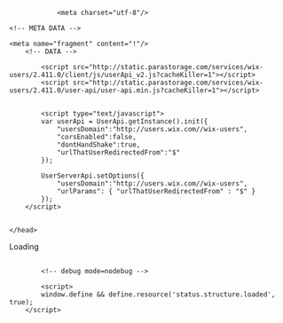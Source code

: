 
<!DOCTYPE html>
<html>
<head>
    <meta http-equiv="X-UA-Compatible" content="IE=Edge"/>

                <meta charset="utf-8"/>
<meta id="wixMobileViewport" name="viewport" content="minimum-scale=0.25, maximum-scale=1.2"/>


    

    
<script type="text/javascript">(window.NREUM||(NREUM={})).loader_config={xpid:"VgUDU15ACQoGV1NUDg=="};window.NREUM||(NREUM={}),__nr_require=function(t,e,n){function r(n){if(!e[n]){var o=e[n]={exports:{}};t[n][0].call(o.exports,function(e){var o=t[n][1][e];return r(o?o:e)},o,o.exports)}return e[n].exports}if("function"==typeof __nr_require)return __nr_require;for(var o=0;o<n.length;o++)r(n[o]);return r}({1:[function(t,e){function n(t,e,n){n||(n={});for(var r=o[t],a=r&&r.length||0,s=n[i]||(n[i]={}),u=0;a>u;u++)r[u].apply(s,e);return s}function r(t,e){var n=o[t]||(o[t]=[]);n.push(e)}var o={},i="nr@context";e.exports={on:r,emit:n}},{}],2:[function(t){function e(t,e,n,i,s){return u?u-=1:r("err",[s||new UncaughtException(t,e,n)]),"function"==typeof a?a.apply(this,o(arguments)):!1}function UncaughtException(t,e,n){this.message=t||"Uncaught error with no additional information",this.sourceURL=e,this.line=n}function n(t){r("err",[t,(new Date).getTime()])}var r=t("handle"),o=t(6),i=t(5),a=window.onerror,s=!1,u=0;t("loader").features.push("err"),window.onerror=e,NREUM.noticeError=n;try{throw new Error}catch(d){"stack"in d&&(t(1),t(2),"addEventListener"in window&&t(3),window.XMLHttpRequest&&XMLHttpRequest.prototype&&XMLHttpRequest.prototype.addEventListener&&t(4),s=!0)}i.on("fn-start",function(){s&&(u+=1)}),i.on("fn-err",function(t,e,r){s&&(this.thrown=!0,n(r))}),i.on("fn-end",function(){s&&!this.thrown&&u>0&&(u-=1)}),i.on("internal-error",function(t){r("ierr",[t,(new Date).getTime(),!0])})},{1:5,2:4,3:3,4:6,5:1,6:14,handle:"D5DuLP",loader:"G9z0Bl"}],3:[function(t){function e(t){r.inPlace(t,["addEventListener","removeEventListener"],"-",n)}function n(t){return t[1]}var r=t(1),o=(t(3),t(2));if(e(window),"getPrototypeOf"in Object){for(var i=document;i&&!i.hasOwnProperty("addEventListener");)i=Object.getPrototypeOf(i);i&&e(i);for(var a=XMLHttpRequest.prototype;a&&!a.hasOwnProperty("addEventListener");)a=Object.getPrototypeOf(a);a&&e(a)}else XMLHttpRequest.prototype.hasOwnProperty("addEventListener")&&e(XMLHttpRequest.prototype);o.on("addEventListener-start",function(t){if(t[1]){var e=t[1];"function"==typeof e?this.wrapped=e["nr@wrapped"]?t[1]=e["nr@wrapped"]:e["nr@wrapped"]=t[1]=r(e,"fn-"):"function"==typeof e.handleEvent&&r.inPlace(e,["handleEvent"],"fn-")}}),o.on("removeEventListener-start",function(t){var e=this.wrapped;e&&(t[1]=e)})},{1:15,2:1,3:14}],4:[function(t){var e=(t(3),t(1)),n=t(2);e.inPlace(window,["requestAnimationFrame","mozRequestAnimationFrame","webkitRequestAnimationFrame","msRequestAnimationFrame"],"raf-"),n.on("raf-start",function(t){t[0]=e(t[0],"fn-")})},{1:15,2:1,3:14}],5:[function(t){function e(t){var e=t[0];"string"==typeof e&&(e=new Function(e)),t[0]=n(e,"fn-")}var n=(t(3),t(1)),r=t(2);n.inPlace(window,["setTimeout","setInterval","setImmediate"],"setTimer-"),r.on("setTimer-start",e)},{1:15,2:1,3:14}],6:[function(t){function e(){o.inPlace(this,s,"fn-")}function n(t,e){o.inPlace(e,["onreadystatechange"],"fn-")}function r(t,e){return e}var o=t(1),i=t(2),a=window.XMLHttpRequest,s=["onload","onerror","onabort","onloadstart","onloadend","onprogress","ontimeout"];window.XMLHttpRequest=function(t){var n=new a(t);try{i.emit("new-xhr",[],n),o.inPlace(n,["addEventListener","removeEventListener"],"-",function(t,e){return e}),n.addEventListener("readystatechange",e,!1)}catch(r){try{i.emit("internal-error",r)}catch(s){}}return n},window.XMLHttpRequest.prototype=a.prototype,o.inPlace(XMLHttpRequest.prototype,["open","send"],"-xhr-",r),i.on("send-xhr-start",n),i.on("open-xhr-start",n)},{1:15,2:1}],7:[function(t){function e(){function e(t){if("string"==typeof t&&t.length)return t.length;if("object"!=typeof t)return void 0;if("undefined"!=typeof ArrayBuffer&&t instanceof ArrayBuffer&&t.byteLength)return t.byteLength;if("undefined"!=typeof Blob&&t instanceof Blob&&t.size)return t.size;if("undefined"!=typeof FormData&&t instanceof FormData)return void 0;try{return JSON.stringify(t).length}catch(e){return void 0}}function n(t){var n=this.params,r=this.metrics;if(!this.ended){this.ended=!0;for(var i=0;u>i;i++)t.removeEventListener(s[i],this.listener,!1);if(!n.aborted){if(r.duration=(new Date).getTime()-this.startTime,4===t.readyState){n.status=t.status;var a=t.responseType,d="arraybuffer"===a||"blob"===a||"json"===a?t.response:t.responseText,f=e(d);if(f&&(r.rxSize=f),this.sameOrigin){var c=t.getResponseHeader("X-NewRelic-App-Data");c&&(n.cat=c.split(", ").pop())}}else n.status=0;r.cbTime=this.cbTime,o("xhr",[n,r])}}}function r(t,e){var n=i(e),r=t.params;r.host=n.hostname+":"+n.port,r.pathname=n.pathname,t.sameOrigin=n.sameOrigin}t("loader").features.push("xhr");var o=t("handle"),i=t(1),a=t(5),s=["load","error","abort","timeout"],u=s.length,d=t(2);t(3),t(4),a.on("new-xhr",function(){this.totalCbs=0,this.called=0,this.cbTime=0,this.end=n,this.ended=!1,this.xhrGuids={}}),a.on("open-xhr-start",function(t){this.params={method:t[0]},r(this,t[1]),this.metrics={}}),a.on("open-xhr-end",function(t,e){"loader_config"in NREUM&&"xpid"in NREUM.loader_config&&this.sameOrigin&&e.setRequestHeader("X-NewRelic-ID",NREUM.loader_config.xpid)}),a.on("send-xhr-start",function(t,n){var r=this.metrics,o=t[0],i=this;if(r&&o){var d=e(o);d&&(r.txSize=d)}this.startTime=(new Date).getTime(),this.listener=function(t){try{"abort"===t.type&&(i.params.aborted=!0),("load"!==t.type||i.called===i.totalCbs&&(i.onloadCalled||"function"!=typeof n.onload))&&i.end(n)}catch(e){try{a.emit("internal-error",e)}catch(r){}}};for(var f=0;u>f;f++)n.addEventListener(s[f],this.listener,!1)}),a.on("xhr-cb-time",function(t,e,n){this.cbTime+=t,e?this.onloadCalled=!0:this.called+=1,this.called!==this.totalCbs||!this.onloadCalled&&"function"==typeof n.onload||this.end(n)}),a.on("xhr-load-added",function(t,e){var n=""+d(t)+!!e;this.xhrGuids&&!this.xhrGuids[n]&&(this.xhrGuids[n]=!0,this.totalCbs+=1)}),a.on("xhr-load-removed",function(t,e){var n=""+d(t)+!!e;this.xhrGuids&&this.xhrGuids[n]&&(delete this.xhrGuids[n],this.totalCbs-=1)}),a.on("addEventListener-end",function(t,e){e instanceof XMLHttpRequest&&"load"===t[0]&&a.emit("xhr-load-added",[t[1],t[2]],e)}),a.on("removeEventListener-end",function(t,e){e instanceof XMLHttpRequest&&"load"===t[0]&&a.emit("xhr-load-removed",[t[1],t[2]],e)}),a.on("fn-start",function(t,e,n){e instanceof XMLHttpRequest&&("onload"===n&&(this.onload=!0),("load"===(t[0]&&t[0].type)||this.onload)&&(this.xhrCbStart=(new Date).getTime()))}),a.on("fn-end",function(t,e){this.xhrCbStart&&a.emit("xhr-cb-time",[(new Date).getTime()-this.xhrCbStart,this.onload,e],e)})}window.XMLHttpRequest&&XMLHttpRequest.prototype&&XMLHttpRequest.prototype.addEventListener&&!/CriOS/.test(navigator.userAgent)&&e()},{1:8,2:11,3:3,4:6,5:1,handle:"D5DuLP",loader:"G9z0Bl"}],8:[function(t,e){e.exports=function(t){var e=document.createElement("a"),n=window.location,r={};e.href=t,r.port=e.port;var o=e.href.split("://");return!r.port&&o[1]&&(r.port=o[1].split("/")[0].split(":")[1]),r.port&&"0"!==r.port||(r.port="https"===o[0]?"443":"80"),r.hostname=e.hostname||n.hostname,r.pathname=e.pathname,"/"!==r.pathname.charAt(0)&&(r.pathname="/"+r.pathname),r.sameOrigin=!e.hostname||e.hostname===document.domain&&e.port===n.port&&e.protocol===n.protocol,r}},{}],handle:[function(t,e){e.exports=t("D5DuLP")},{}],D5DuLP:[function(t,e){function n(t,e){var n=r[t];return n?n.apply(this,e):(o[t]||(o[t]=[]),void o[t].push(e))}var r={},o={};e.exports=n,n.queues=o,n.handlers=r},{}],11:[function(t,e){function n(t){if(!t||"object"!=typeof t&&"function"!=typeof t)return-1;if(t===window)return 0;if(o.call(t,"__nr"))return t.__nr;try{return Object.defineProperty(t,"__nr",{value:r,writable:!0,enumerable:!1}),r}catch(e){return t.__nr=r,r}finally{r+=1}}var r=1,o=Object.prototype.hasOwnProperty;e.exports=n},{}],loader:[function(t,e){e.exports=t("G9z0Bl")},{}],G9z0Bl:[function(t,e){function n(){var t=p.info=NREUM.info;if(t&&t.agent&&t.licenseKey&&t.applicationID&&u&&u.body){p.proto="https"===c.split(":")[0]||t.sslForHttp?"https://":"http://",a("mark",["onload",i()]);var e=u.createElement("script");e.src=p.proto+t.agent,u.body.appendChild(e)}}function r(){"complete"===u.readyState&&o()}function o(){a("mark",["domContent",i()])}function i(){return(new Date).getTime()}var a=t("handle"),s=window,u=s.document,d="addEventListener",f="attachEvent",c=(""+location).split("?")[0],p=e.exports={offset:i(),origin:c,features:[]};u[d]?(u[d]("DOMContentLoaded",o,!1),s[d]("load",n,!1)):(u[f]("onreadystatechange",r),s[f]("onload",n)),a("mark",["firstbyte",i()])},{handle:"D5DuLP"}],14:[function(t,e){function n(t,e,n){e||(e=0),"undefined"==typeof n&&(n=t?t.length:0);for(var r=-1,o=n-e||0,i=Array(0>o?0:o);++r<o;)i[r]=t[e+r];return i}e.exports=n},{}],15:[function(t,e){function n(t,e,r,s){function nrWrapper(){try{var n,a=u(arguments),d=this,f=r&&r(a,d)||{}}catch(c){i([c,"",[a,d,s],f])}o(e+"start",[a,d,s],f);try{return n=t.apply(d,a)}catch(p){throw o(e+"err",[a,d,p],f),p}finally{o(e+"end",[a,d,n],f)}}return a(t)?t:(e||(e=""),nrWrapper[n.flag]=!0,nrWrapper)}function r(t,e,r,o){r||(r="");var i,s,u,d="-"===r.charAt(0);for(u=0;u<e.length;u++)s=e[u],i=t[s],a(i)||(t[s]=n(i,d?s+r:r,o,s,t))}function o(t,e,n){try{s.emit(t,e,n)}catch(r){i([r,t,e,n])}}function i(t){try{s.emit("internal-error",t)}catch(e){}}function a(t){return!(t&&"function"==typeof t&&t.apply&&!t[n.flag])}var s=t(1),u=t(2);e.exports=n,n.inPlace=r,n.flag="nr@wrapper"},{1:1,2:14}]},{},["G9z0Bl",2,7]);</script>

    <!-- META DATA -->
<script type="text/javascript">
    var rendererModel = {"debugMode":"nodebug","previewMode":false,"serviceMappings":{"1":{"idInMetaSite":1,"idInApp":"b81a5c19-3c71-4506-9da3-436e74a4408e","applicationType":"HtmlWeb"}},"metaSiteId":"c5890539-02b1-4f18-b97e-e43b3e67489b","premiumFeatures":[],"siteId":"b81a5c19-3c71-4506-9da3-436e74a4408e","userId":"9dccd315-3ed4-4a2e-8bc5-a51284bbfdc2","published":true,"revision":46,"applicationType":"HtmlWeb","documentType":"UGC","siteTitleSEO":"misfit-redo","clientSpecMap":{"14":{"type":"sitemembers","applicationId":14,"collectionType":"Open","smcollectionId":"d60ade3f-c6a8-4382-b9b0-64bf07790d1a","smtoken":"cac6eb69b5fb150991d969415a38500c5cc5e38f08d6b71b89d06e7c68dd07b972e27bc6d70eb380de766ff3c5ae8b165da73126340ec2e4486da1b45f18ea8fae78072f6f6b48399de5f7fee08473675de8162b53569f0f23795292a3cf3a6d"},"1":{"type":"wixapps","applicationId":1,"appDefinitionId":"e4c4a4fb-673d-493a-9ef1-661fa3823ad7","datastoreId":"138cde21-d122-9435-c145-18b9d31dad24","packageName":"menu","state":"Initialized","widgets":{"1660c5f3-b183-4e6c-a873-5d6bbd918224":{"widgetId":"1660c5f3-b183-4e6c-a873-5d6bbd918224","defaultHeight":100,"defaultWidth":400}}},"2":{"type":"ecommerce","applicationId":2,"appDefinitionId":"55a88716-958a-4b91-b666-6c1118abdee4","magentoStoreId":"46789301","packageName":"ecommerce","widgets":{"30b4a102-7649-47d9-a60b-bfd89dcca135":{"widgetId":"30b4a102-7649-47d9-a60b-bfd89dcca135","defaultHeight":585,"defaultWidth":960},"adbeffec-c7df-4908-acd0-cdd23155a817":{"widgetId":"adbeffec-c7df-4908-acd0-cdd23155a817","defaultHeight":150,"defaultWidth":500},"f72a3898-8520-4b60-8cd6-24e4e20d483d":{"widgetId":"f72a3898-8520-4b60-8cd6-24e4e20d483d","defaultHeight":600,"defaultWidth":840},"c029b3fd-e8e4-44f1-b1f0-1f83e437d45c":{"widgetId":"c029b3fd-e8e4-44f1-b1f0-1f83e437d45c","defaultHeight":50,"defaultWidth":200},"cd54a28f-e3c9-4522-91c4-15e6dd5bc514":{"widgetId":"cd54a28f-e3c9-4522-91c4-15e6dd5bc514","defaultHeight":50,"defaultWidth":200},"c614fb79-dbec-4ac7-b9b0-419669fadecc":{"widgetId":"c614fb79-dbec-4ac7-b9b0-419669fadecc","defaultHeight":50,"defaultWidth":200},"5fca0e8b-a33c-4c18-b8eb-da50d7f31e4a":{"widgetId":"5fca0e8b-a33c-4c18-b8eb-da50d7f31e4a","defaultHeight":150,"defaultWidth":800},"ae674d74-b30b-47c3-aba0-0bd220e25a69":{"widgetId":"ae674d74-b30b-47c3-aba0-0bd220e25a69","defaultHeight":150,"defaultWidth":220},"fbd55289-7136-4c7d-955c-3088974c1f93":{"widgetId":"fbd55289-7136-4c7d-955c-3088974c1f93","defaultHeight":150,"defaultWidth":220}},"state":"Initialized"},"3":{"type":"appbuilder","applicationId":3,"appDefinitionId":"3d590cbc-4907-4cc4-b0b1-ddf2c5edf297","instanceId":"138cde21-e555-9cfc-e5f9-16d74904ca5d","state":"Initialized"}},"runningExperiments":{"mobileactionsmenu":"new","atntfixlists":"new","animationnewbehaviors":"new","redirectfeature301":"new","postlistperf":"new","sendbionpagejsontrialfail":"new","matrixgallerytransparentskin":"new","wixappsgalleries":"new","ecomgalleries":"new","newseparatetextboxskin":"new","appreporefactor":"new","redirectfeature301data":"new","editorloadperpage":"new","sitepagesvalidation":"new","nougcanalytics":"new","imagebuttonfixes":"new","headertagsvalidation":"new","fixpagescontainergap":"new","backgroundperpage":"new","removeeditboxpadding":"new","addmediagallerybi":"new","sitememberadditionaltranslations":"new","ecomfeedbackmrg":"new","workaroundsaveddeadcompskin":"new","consistentaspectratio":"new","landingpagesupport":"new","pagegroupfix":"new","textoncenterskin":"new","matrixgalleryresizeissue":"new","subscribeformskinupdates":"new","imagebuttonrotatefix":"new"},"languageCode":"en","scriptsCacheKiller":1,"siteMetaData":{"preloader":{"enabled":false},"hasMobileStructure":false,"quickActions":{"socialLinks":[],"colorScheme":"dark","configuration":{"quickActionsMenuEnabled":false,"navigationMenuEnabled":true,"phoneEnabled":false,"emailEnabled":false,"addressEnabled":false,"socialLinksEnabled":false}},"contactInfo":{"companyName":"","phone":"","fax":"","email":"","address":""}},"geo":"USA"};
    var publicModel = {"externalBaseUrl":"http://soltan34.wix.com/misfit-redo","domain":"wix.com","premiumFeatures":[],"language":"en","favicon":"","suppressTrackingCookies":false,"pageList":{"masterPage":["http://static.parastorage.com/sites/9dccd3_319abc173a636b4a5f883c218314a075_44.json.z?v=2","http://static.wixstatic.com/sites/9dccd3_319abc173a636b4a5f883c218314a075_44.json.z?v=2","http://fallback.wix.com/wix-html-editor-pages-webapp/page/9dccd3_319abc173a636b4a5f883c218314a075_44.json"],"pages":[{"pageId":"mainPage","title":"HOME","urls":["http://static.parastorage.com/sites/9dccd3_2488e6dbf20aa5909afe23de90c11fbf_46.json.z?v=2","http://static.wixstatic.com/sites/9dccd3_2488e6dbf20aa5909afe23de90c11fbf_46.json.z?v=2","http://fallback.wix.com/wix-html-editor-pages-webapp/page/9dccd3_2488e6dbf20aa5909afe23de90c11fbf_46.json"]}],"mainPageId":"mainPage"},"siteRevision":46,"timeSincePublish":18437,"adaptiveMobileOn":true};
    var serviceTopology = {"serverName":"app10.tam","cacheKillerVersion":"1","staticServerUrl":"http://static.parastorage.com/","usersScriptsRoot":"http://static.parastorage.com/services/wix-users/2.411.0","biServerUrl":"http://frog.wix.com/","userServerUrl":"http://users.wix.com/","billingServerUrl":"http://premium.wix.com/","mediaRootUrl":"http://static.wixstatic.com/","logServerUrl":"http://frog.wix.com/plebs","monitoringServerUrl":"http://TODO/","usersClientApiUrl":"https://users.wix.com/wix-users","publicStaticBaseUri":"http://static.parastorage.com/services/wix-public/1.111.0","basePublicUrl":"http://www.wix.com/","postLoginUrl":"http://www.wix.com/my-account","postSignUpUrl":"http://www.wix.com/new/account","baseDomain":"wix.com","staticMediaUrl":"http://static.wixstatic.com/media","staticAudioUrl":"http://storage.googleapis.com/static.wixstatic.com/mp3","emailServer":"http://assets.wix.com/common-services/notification/invoke","blobUrl":"http://static.parastorage.com/wix_blob","htmlEditorUrl":"http://editor.wix.com/html","siteMembersUrl":"https://users.wix.com/wix-sm","scriptsLocationMap":{"bootstrap":"http://static.parastorage.com/services/bootstrap/2.1022.2","it":"http://static.parastorage.com/services/experiments/it/1.37.0","santa-versions":"http://static.parastorage.com/services/santa-versions/1.10.0","automation":"http://static.parastorage.com/services/automation/1.23.0","ecommerce":"http://static.parastorage.com/services/ecommerce/1.174.10","wixapps":"http://static.parastorage.com/services/wixapps/2.409.4","web":"http://static.parastorage.com/services/web/2.1022.2","ut":"http://static.parastorage.com/services/experiments/ut/1.2.0","tpa":"http://static.parastorage.com/services/tpa/2.866.0","ck-editor":"http://static.parastorage.com/services/ck-editor/1.85.0","sitemembers":"http://static.parastorage.com/services/sm-js-sdk/1.31.0","hotfixes":"http://static.parastorage.com/services/experiments/hotfixes/1.12.0","langs":"http://static.parastorage.com/services/langs/2.440.0","core":"http://static.parastorage.com/services/core/2.1022.2","skins":"http://static.parastorage.com/services/skins/2.1022.2"},"developerMode":false,"userFilesUrl":"http://static.parastorage.com/","staticHTMLComponentUrl":"http://soltan34.wix.com.usrfiles.com/","secured":false,"ecommerceCheckoutUrl":"https://www.safer-checkout.com/","premiumServerUrl":"https://premium.wix.com/","appRepoUrl":"http://assets.wix.com/wix-lists-ds-webapp","digitalGoodsServerUrl":"http://dgs.wixapps.net/","staticDocsUrl":"http://media.wix.com/ugd","publicStaticsUrl":"http://static.parastorage.com/services/wix-public/1.111.0"};
    var siteHeader = {"id":"b81a5c19-3c71-4506-9da3-436e74a4408e", "userId":"9dccd315-3ed4-4a2e-8bc5-a51284bbfdc2"};
    var siteId = siteHeader.id;

    var configUrls = serviceTopology;

    var debugMode = "nodebug";
    var viewMode = (rendererModel.previewMode) ? 'preview' : 'site';

    var googleAnalytics = ""
    ;

</script>


    <meta name="fragment" content="!"/>
        <!-- DATA -->
<script type="text/javascript">
    var adData = {"topLabel":"<span class=\"smallMusa\">(Wix-Logo) </span>Create a <span class=\"smallLogo\">Wix</span> site!","topContent":"100s of templates<br />No coding needed<br /><span class=\"emphasis spacer\">Start now >></span>","footerLabel":"<div class=\"adFootBox\"><div class=\"siteBanner\" ><div class=\"siteBanner\"><div class=\"wrapper\"><div class=\"bigMusa\">(Wix Logo)</div><div class=\"txt shd\" style=\"color:#fff\">This site was created using </div> <div class=\"txt shd\"><a  href=\"http://www.wix.com?utm_campaign=vir_wixad_live\" style=\"color:#fff\"> WIX.com. </a></div> <div class=\"txt shd\" style=\"color:#fff\"> Create your own for FREE <span class=\"emphasis\"> >></span></div></div></div></div></div>","adUrl":"http://www.wix.com/lpviral/en900viral?utm_campaign=vir_wixad_live"};
    var mobileAdData = {"footerLabel":"7c3dbd_67131d7bd570478689be752141d4e28a.jpg","adUrl":"http://www.wix.com/"};
    var usersDomain = "https://users.wix.com//wix-users";
        </script>



            <script src="http://static.parastorage.com/services/wix-users/2.411.0/client/js/userApi_v2.js?cacheKiller=1"></script>
            <script src="http://static.parastorage.com/services/wix-users/2.411.0/user-api/user-api.min.js?cacheKiller=1"></script>
    
    
            <script type="text/javascript">
            var userApi = UserApi.getInstance().init({
                "usersDomain":"http://users.wix.com//wix-users",
                "corsEnabled":false,
                "dontHandShake":true,
                "urlThatUserRedirectedFrom":"$"
            });

            UserServerApi.setOptions({
                "usersDomain":"http://users.wix.com//wix-users",
                "urlParams": { "urlThatUserRedirectedFrom" : "$" }
            });
        </script>
    
    
    </head>
<body>
              <link rel="stylesheet" type="text/css" href="http://static.parastorage.com/services/web/2.1022.2/css/wysiwyg/preloader.css">

<div id="viewer_preloader">
    <p>Loading</p>
    <h2></h2>
    <div id="preloader"></div>
</div>

<script type="text/javascript" src="http://static.parastorage.com/services/core/2.1022.2/javascript/core/utils/mobile_utils.js"></script>
<script type="text/javascript" src="http://static.parastorage.com/services/web/2.1022.2/javascript/wysiwyg/viewer/preloader.js"></script>
              
            <!-- debug mode=nodebug -->
<!-- anc2 -->
<script type="text/javascript">
var anchors = {};


</script>

<script src="http://static.parastorage.com/services/bootstrap/2.1022.2/javascript/bootstrap.min.js"></script>
<script src="http://static.parastorage.com/services/web/2.1022.2/deployviewer.min.js"></script>
    

    
    
            <script>
            window.define && define.resource('status.structure.loaded', true);
        </script>
    
    
    
<script type="text/javascript">window.NREUM||(NREUM={});NREUM.info={"applicationID":"1963269,2256455","applicationTime":15,"beacon":"beacon-6.newrelic.com","queueTime":0,"licenseKey":"c99d7f1ab0","transactionName":"ZFAHNkNYXUBQVEUKXF0aKDRyFmRWU39FDl9hUAsGVEtWQR9FVA1XVkc=","agent":"js-agent.newrelic.com\/nr-411.min.js","errorBeacon":"bam.nr-data.net"}</script>
</body>
</html>
